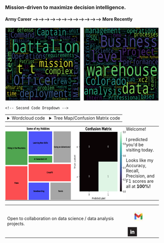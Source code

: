 ### Mission-driven to maximize decision intelligence.

#### Army Career &#10230;&#10230;&#10230;&#10230;&#10230;&#10230;&#10230;&#10230;&#10230;&#10230;&#10230;&#10230; More Recently

<img src="Wordclouds_Combined.png" alt="Work Experience Wordclouds" width="685" height="241" style="vertical-align: middle;"/>

<table>
  <tr>
    <!-- First Code Dropdown -->
    <td>
      <details>
        <summary>Wordcloud code</summary>
        <pre style="white-space: pre-wrap;"><code>
&#35; Import necessary libraries/modules      
import textract
from nltk.corpus import stopwords
from nltk.tokenize import word_tokenize, sent_tokenize
import re
from wordcloud import WordCloud

&#35; Extract text from the document
text = textract.process('/Users/chris/Desktop/Army.docx')

&#35; Filter out character codewords
cleaned_text = re.sub(r'\\(n|xe2|x80|x99)', '', str(text))

&#35; Tokenize the words in the text
tokens = word_tokenize(cleaned_text)

&#35; Tokenizing the sentences in the text
sentences = sent_tokenize(cleaned_text)

&#35; Remove stopwords and create 'filtered_tokens' variable
stop_words = set(stopwords.words('english'))
filtered_tokens = [word for word in tokens if word not in stop_words]

&#35; Create wordcloud with filtered tokens
wordcloud = WordCloud(width=1400, height=1000).generate(' '.join(filtered_tokens))
plt.imshow(wordcloud, interpolation='bilinear')
plt.axis('off')
plt.show()

for i in range(10):
    print(i)
        </code></pre>
      </details>
    </td>
    
    <!-- Second Code Dropdown -->
  <td>
      <details>
        <summary>Tree Map/Confusion Matrix code</summary>
        <pre><code>
&#35; Import necessary libraries/modules 
import numpy as np
import pandas as pd
import matplotlib.pyplot as plt
import seaborn as sns
import squarify

&#35; Plot hobbies treemap
categories = ['Piano', 'Hiking in the Mountains', 'Snowboarding', 'Tennis','CrossFit',
              'AI Generated Art','Learning New Skills','Going on Adventures!']
sizes = [20, 20, 10, 10, 20, 5, 15, 15] 
colors = ['red', 'green', 'blue', 'grey']

plt.figure(figsize=(12, 8))
squarify.plot(sizes=sizes, label=categories, color=colors, alpha=0.7, pad=0.01)

plt.title('Some of my Hobbies',fontweight='bold',fontsize=20)
plt.axis('off')  # Disable the axis

&#35; Adjust label formatting
for i, label in enumerate(plt.gca().texts):
    label.set_fontsize(13.5)  
    label.set_weight('bold')

plt.show()

&#35; Create list of predictions and transform into 2x2 numpy array
predictions_list = [0,0,0,1]
predictions_matrix = np.array(predictions_list).reshape(2,2)
    
&#35; Plot confusion matrix using seaborn heatmap
plt.figure(figsize=(5,4))
ax = sns.heatmap(predictions_matrix, vmin=0, vmax=1, annot=True, 
                    cmap = sns.color_palette("mako", as_cmap=True), fmt='g')
plt.title('Confusion Matrix', fontsize=16, fontweight='bold')
plt.xlabel('Predicted Label')
plt.ylabel('True Label')
    
plt.show()
for i in range(10):
    print(i)
        </code></pre>
      </details>
    </td>
  </tr>
</table>

<table style="border-collapse: collapse; border-spacing: 0; margin: 0; padding: 0;">
  <tr style="margin: 0; padding: 0;">
    <td style="margin: 0; padding: 0; border: none; align: left;">
      <img src="https://github.com/chrisaguirre3/chrisaguirre3/blob/main/tm_cm_gb_profile.png" alt="Hobbies Treemap and Confusion Matrix" width="685" height="241" style="width:4000px;margin: 0; padding: 0; display: block;"/>
    </td>
    <td style="vertical-align: top; margin: 0; padding: 0;">
      Welcome!<br><br> I predicted you'd be visiting today.<br><br>
      Looks like my Accuracy, Recall, Precision, and F1 scores are all at <strong>100%!</strong>
    </td>
  </tr>
</table>

<table>
  <tr>
    <td style="padding-right: 20px;"> <!-- Add padding to create space -->
      Open to collaboration on data science / data analysis projects.
    </td>
    <td>
      <a href="mailto:christophermiguelaguirre@gmail.com">
    <img src="gmail_hero.jpg" alt="Gmail" width="30" height="30" style="vertical-align: bottom; margin: 20px;"/>
 </a><a href="https://www.linkedin.com/in/christopher-aguirre7/">
    <img src="linkedin_logo2.jpg" alt="LinkedIn" width="30" height="30" style="vertical-align: bottom;"/>
</a>
    </td>
  </tr>
</table>


<!---
chrisaguirre3/chrisaguirre3 is a ✨ special ✨ repository because its `README.md` (this file) appears on your GitHub profile.
You can click the Preview link to take a look at your changes.
--->
